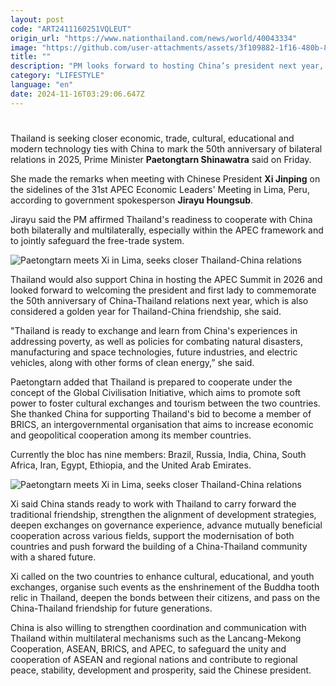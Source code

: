 ```yaml
---
layout: post
code: "ART2411160251VQLEUT"
origin_url: "https://www.nationthailand.com/news/world/40043334"
image: "https://github.com/user-attachments/assets/3f109882-1f16-480b-8708-6ae152023cf9"
title: ""
description: "PM looks forward to hosting China’s president next year, to mark 50th anniversary of diplomatic ties"
category: "LIFESTYLE"
language: "en"
date: 2024-11-16T03:29:06.647Z
---
```


# 









Thailand is seeking closer economic, trade, cultural, educational and modern technology ties with China to mark the 50th anniversary of bilateral relations in 2025, Prime Minister **Paetongtarn Shinawatra** said on Friday.

She made the remarks when meeting with Chinese President **Xi Jinping** on the sidelines of the 31st APEC Economic Leaders' Meeting in Lima, Peru, according to government spokesperson **Jirayu Houngsub**.

Jirayu said the PM affirmed Thailand's readiness to cooperate with China both bilaterally and multilaterally, especially within the APEC framework and to jointly safeguard the free-trade system.

  ![Paetongtarn meets Xi in Lima, seeks closer Thailand-China relations](https://github.com/user-attachments/assets/6947490f-a8d8-4f20-a261-c840e0af7ff2)

Thailand would also support China in hosting the APEC Summit in 2026 and looked forward to welcoming the president and first lady to commemorate the 50th anniversary of China-Thailand relations next year, which is also considered a golden year for Thailand-China friendship, she said.

"Thailand is ready to exchange and learn from China's experiences in addressing poverty, as well as policies for combating natural disasters, manufacturing and space technologies, future industries, and electric vehicles, along with other forms of clean energy,” she said.

Paetongtarn added that Thailand is prepared to cooperate under the concept of the Global Civilisation Initiative, which aims to promote soft power to foster cultural exchanges and tourism between the two countries. She thanked China for supporting Thailand's bid to become a member of BRICS, an intergovernmental organisation that aims to increase economic and geopolitical cooperation among its member countries.

Currently the bloc has nine members: Brazil, Russia, India, China, South Africa, Iran, Egypt, Ethiopia, and the United Arab Emirates.

  ![Paetongtarn meets Xi in Lima, seeks closer Thailand-China relations](https://github.com/user-attachments/assets/d6c7c501-706f-4af2-8606-98216cd20700)

Xi said China stands ready to work with Thailand to carry forward the traditional friendship, strengthen the alignment of development strategies, deepen exchanges on governance experience, advance mutually beneficial cooperation across various fields, support the modernisation of both countries and push forward the building of a China-Thailand community with a shared future.

Xi called on the two countries to enhance cultural, educational, and youth exchanges, organise such events as the enshrinement of the Buddha tooth relic in Thailand, deepen the bonds between their citizens, and pass on the China-Thailand friendship for future generations.

China is also willing to strengthen coordination and communication with Thailand within multilateral mechanisms such as the Lancang-Mekong Cooperation, ASEAN, BRICS, and APEC, to safeguard the unity and cooperation of ASEAN and regional nations and contribute to regional peace, stability, development and prosperity, said the Chinese president.
